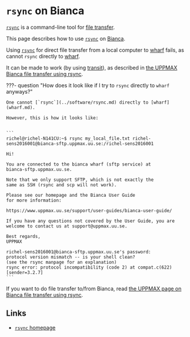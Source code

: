 # `rsync` on Bianca

[`rsync`](../software/rsync.md) is a command-line tool
for [file transfer](../cluster_guides/file_transfer.md).

This page describes how to use [`rsync`](../software/rsync.md) on [Bianca](bianca.md).

Using [`rsync`](../software/rsync.md) for direct file transfer
from a local computer to [wharf](wharf.md) fails,
as cannot `rsync` directly to [wharf](wharf.md).

It can be made to work (by using [transit](transit.md)), as described in
[the UPPMAX Bianca file transfer using rsync](bianca_file_transfer_using_rsync.md).


???- question "How does it look like if I try to `rsync` directly to `wharf` anyways?"

    One cannot [`rsync`](../software/rsync.md) directly to [wharf](wharf.md).

    However, this is how it looks like:


    ```
    richel@richel-N141CU:~$ rsync my_local_file.txt richel-sens2016001@bianca-sftp.uppmax.uu.se:/richel-sens2016001

    Hi!

    You are connected to the bianca wharf (sftp service) at
    bianca-sftp.uppmax.uu.se.

    Note that we only support SFTP, which is not exactly the
    same as SSH (rsync and scp will not work).

    Please see our homepage and the Bianca User Guide
    for more information:

    https://www.uppmax.uu.se/support/user-guides/bianca-user-guide/

    If you have any questions not covered by the User Guide, you are
    welcome to contact us at support@uppmax.uu.se.

    Best regards,
    UPPMAX

    richel-sens2016001@bianca-sftp.uppmax.uu.se's password:
    protocol version mismatch -- is your shell clean?
    (see the rsync manpage for an explanation)
    rsync error: protocol incompatibility (code 2) at compat.c(622) [sender=3.2.7]
    ```

If you want to do file transfer to/from Bianca,
read [the UPPMAX page on Bianca file transfer using rsync](bianca_file_transfer_using_rsync.md).

## Links

- [`rsync` homepage](https://rsync.samba.org/)
